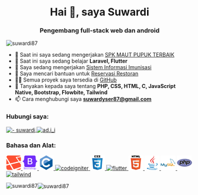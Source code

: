 <h1 align="center">Hai 👋, saya Suwardi</h1>
<h3 align="center">Pengembang full-stack web dan android</h3>

<p align="left"> 
  <img src="https://komarev.com/ghpvc/?username=suwardi87&label=Profile%20views&color=0e75b6&style=flat" alt="suwardi87" /> 
</p>

- 🔭 Saat ini saya sedang mengerjakan [SPK MAUT PUPUK TERBAIK](https://github.com/Suwardi87/SPK-MAUT-PUPUK-TERBAIK)
- 🌱 Saat ini saya sedang belajar **Laravel, Flutter**
- 👯 Saya sedang mengerjakan [Sistem Informasi Imunisasi](https://github.com/Suwardi87/SISTEM-INFORMASI-IMUNISASI)
- 🤝 Saya mencari bantuan untuk [Reservasi Restoran](https://github.com/Suwardi87/reservasi_restoran)
- 👨‍💻 Semua proyek saya tersedia di [GitHub](https://github.com/Suwardi87?tab=repositories)
- 💬 Tanyakan kepada saya tentang **PHP, CSS, HTML, C, JavaScript Native, Bootstrap, Flowbite, Tailwind**
- 📫 Cara menghubungi saya **suwardyser87@gmail.com**

<h3 align="left">Hubungi saya:</h3>
<p align="left">
  <a href="https://www.linkedin.com/in/suwardi-40657a2a8/" target="blank">
    <img align="center" src="https://raw.githubusercontent.com/rahuldkjain/github-profile-readme-generator/master/src/images/icons/Social/linked-in-alt.svg" alt="- suwardi" height="30" width="40" />
  </a>
  <a href="https://instagram.com/ad.i_i" target="blank">
    <img align="center" src="https://raw.githubusercontent.com/rahuldkjain/github-profile-readme-generator/master/src/images/icons/Social/instagram.svg" alt="ad.i_i" height="30" width="40" />
  </a>
</p>

<h3 align="left">Bahasa dan Alat:</h3>
<p align="left"> 
<a href="https://laravel.com" target="_blank" rel="noreferrer">
    <img src="https://raw.githubusercontent.com/devicons/devicon/master/icons/laravel/laravel-plain.svg" alt="laravel" width="40" height="40"/> 
</a>
<a href="https://getbootstrap.com" target="_blank" rel="noreferrer"> 
    <img src="https://raw.githubusercontent.com/devicons/devicon/master/icons/bootstrap/bootstrap-plain-wordmark.svg" alt="bootstrap" width="40" height="40"/> 
</a> 
<a href="https://www.cprogramming.com/" target="_blank" rel="noreferrer"> 
    <img src="https://raw.githubusercontent.com/devicons/devicon/master/icons/c/c-original.svg" alt="c" width="40" height="40"/> 
</a> 
<a href="https://codeigniter.com" target="_blank" rel="noreferrer"> 
    <img src="https://cdn.worldvectorlogo.com/logos/codeigniter.svg" alt="codeigniter" width="40" height="40"/> 
</a> 
<a href="https://www.w3schools.com/css/" target="_blank" rel="noreferrer"> 
    <img src="https://raw.githubusercontent.com/devicons/devicon/master/icons/css3/css3-original-wordmark.svg" alt="css3" width="40" height="40"/> 
</a> 
<a href="https://flutter.dev" target="_blank" rel="noreferrer"> 
    <img src="https://www.vectorlogo.zone/logos/flutterio/flutterio-icon.svg" alt="flutter" width="40" height="40"/> 
</a> 
<a href="https://www.w3.org/html/" target="_blank" rel="noreferrer"> 
    <img src="https://raw.githubusercontent.com/devicons/devicon/master/icons/html5/html5-original-wordmark.svg" alt="html5" width="40" height="40"/> 
</a> 
<a href="https://www.java.com" target="_blank" rel="noreferrer"> 
    <img src="https://raw.githubusercontent.com/devicons/devicon/master/icons/java/java-original.svg" alt="java" width="40" height="40"/> 
</a> 
<a href="https://www.mysql.com/" target="_blank" rel="noreferrer"> 
    <img src="https://raw.githubusercontent.com/devicons/devicon/master/icons/mysql/mysql-original-wordmark.svg" alt="mysql" width="40" height="40"/> 
</a> 
<a href="https://www.php.net" target="_blank" rel="noreferrer"> 
    <img src="https://raw.githubusercontent.com/devicons/devicon/master/icons/php/php-original.svg" alt="php" width="40" height="40"/> 
</a>
<a href="https://tailwindcss.com" target="_blank" rel="noreferrer">
    <img src="https://www.vectorlogo.zone/logos/tailwindcss/tailwindcss-icon.svg" alt="tailwind" width="40" height="40"/>
</a>
</p>

<p><img align="left" src="https://github-readme-stats.vercel.app/api/top-langs?username=suwardi87&show_icons=true&locale=id&layout=compact" alt="suwardi87" /></p>

<p><img align="center" src="https://github-readme-stats.vercel.app/api?username=suwardi87&show_icons=true&locale=id" alt="suwardi87" /></p>
